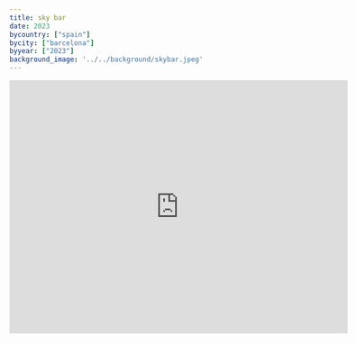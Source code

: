 ```yaml
---
title: sky bar
date: 2023
bycountry: ["spain"]
bycity: ["barcelona"]
byyear: ["2023"]
background_image: '../../background/skybar.jpeg'
---
```


<iframe src="https://www.google.com/maps/embed?pb=!1m18!1m12!1m3!1d712.4589021362993!2d2.1687566595596635!3d41.38812363568085!2m3!1f0!2f0!3f0!3m2!1i1024!2i768!4f13.1!3m3!1m2!1s0x12a4a2f3d7032457%3A0xee7c9639e702b446!2sSkybar%20Barcelona%20(Hotel%20Iberostar)!5e0!3m2!1sen!2sus!4v1702313248035!5m2!1sen!2sus" width="600" height="450" style="border:0;" allowfullscreen="" loading="lazy" referrerpolicy="no-referrer-when-downgrade"></iframe>
